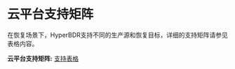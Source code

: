 # 云平台支持矩阵

在恢复场景下，HyperBDR支持不同的生产源和恢复目标，详细的支持矩阵请参见表格内容。

**云平台支持矩阵:** [支持表格](https://oneprocloud.feishu.cn/sheets/WjvRswHPPh4UUgtLlxucQ9R8nwf?from=from_copylink)
